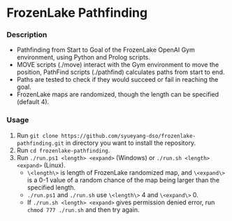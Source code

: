 # FrozenLake Pathfinding

### Description
* Pathfinding from Start to Goal of the FrozenLake OpenAI Gym environment, using Python and Prolog scripts. 
* MOVE scripts (./move) interact with the Gym environment to move the position, PathFind scripts (./pathfind) calculates paths from start to end.  
* Paths are tested to check if they would succeed or fail in reaching the goal.
* FrozenLake maps are randomized, though the length can be specified (default 4).

### Usage
1. Run ```git clone https://github.com/syueyang-dso/frozenlake-pathfinding.git``` in directory you want to install the repository.
2. Run ```cd frozenlake-pathfinding```.
3. Run ```./run.ps1 <length> <expand>``` (Windows) or ```./run.sh <length> <expand>``` (Linux). 
    * ```\<length\>``` is length of FrozenLake randomized map, and ```\<expand\>``` is a 0-1 value of a random chance of the map being larger than the specified length. 
    * ```./run.ps1``` and ```./run.sh``` use ```\<length\>``` 4 and ```\<expand\>``` 0.
    * If ```./run.sh <length> <expand>``` gives permission denied error, run ```chmod 777 ./run.sh``` and then try again.
